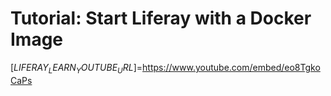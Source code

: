 # Tutorial: Start Liferay with a Docker Image

[$LIFERAY_LEARN_YOUTUBE_URL$]=https://www.youtube.com/embed/eo8TgkoCaPs